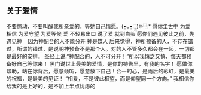 ## 关于爱情

不要惊动，不要叫醒我所亲爱的，等她自己情愿。(•͈ᴗ•͈ૢૢ)❊⿻*
愿你尘世中 为爱相信 为爱守望 为爱等候 爱 不轻易出口 说了爱 就到白头 愿你们遇见彼此之前，先遇见神    因为神配合的人不能分开 神是媒人
后来觉得，神所预备的人，不存在错过，所谓的错过，是说明神预备不是那个人。对的人不管多久都会在一起，一切都是最好的安排。
圣经上说:“神配合的，人不可分开！”所以我慎之又慎，每天都预备好自己等你来！ 黑门说世上最美的爱情，是你的祷告里，有我的名字！ 愿做你帮助，站在你背后，愿意倾听，愿意放下自己！合一的心，是雨后的彩虹，是最美的祝福，是最美的见证！
“相爱，不是彼此相望，而是仰望同一个方向。”️
我相信你给我的是上好的，是不加上半点忧虑的



